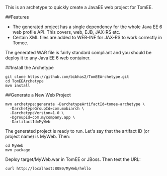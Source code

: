 This is an archetype to quickly create a JavaEE web project for TomEE.

##Features
- The generated project has a single dependency for the whole Java EE 6 web profile API. This covers, web, EJB, JAX-RS etc.
- Certain XML files are added to WEB-INF for JAX-RS to work correctly in Tomee.

The generated WAR file is fairly standard compliant and you should be 
deploy it to any Java EE 6 web container.

##Install the Archetype
```
git clone https://github.com/bibhas2/TomEEArchetype.git
cd TomEEArchetype
mvn install
```

##Generate a New Web Project

```
mvn archetype:generate -DarchetypeArtifactId=tomee-archetype \
  -DarchetypeGroupId=com.mobiarch \
  -DarchetypeVersion=1.0 \
  -DgroupId=com.mycompany.app \
  -DartifactId=MyWeb
```

The generated project is ready to run. Let's say that the artifact ID (or project name) is MyWeb. 
Then:

```
cd MyWeb
mvn package
```

Deploy target/MyWeb.war in TomEE or JBoss. Then test the URL:

```
curl http://localhost:8080/MyWeb/hello
```
